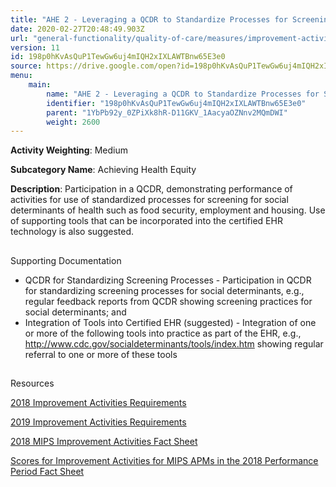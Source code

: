 ```yaml
---
title: "AHE 2 - Leveraging a QCDR to Standardize Processes for Screening"
date: 2020-02-27T20:48:49.903Z
url: "general-functionality/quality-of-care/measures/improvement-activities-measures/2018-improvement-acti_93.html"
version: 11
id: 198p0hKvAsQuP1TewGw6uj4mIQH2xIXLAWTBnw65E3e0
source: https://drive.google.com/open?id=198p0hKvAsQuP1TewGw6uj4mIQH2xIXLAWTBnw65E3e0
menu:
    main:
        name: "AHE 2 - Leveraging a QCDR to Standardize Processes for Screening"
        identifier: "198p0hKvAsQuP1TewGw6uj4mIQH2xIXLAWTBnw65E3e0"
        parent: "1YbPb92y_0ZPiXk8hR-D11GKV_1AacyaOZNnv2MQmDWI"
        weight: 2600
---
```









**Activity Weighting**: Medium

**Subcategory Name**: Achieving Health Equity

**Description**: Participation in a QCDR, demonstrating performance of activities for use of standardized processes for screening for social determinants of health such as food security, employment and housing. Use of supporting tools that can be incorporated into the certified EHR technology is also suggested.







## 

Supporting Documentation

* QCDR for Standardizing Screening Processes - Participation in QCDR for standardizing screening processes for social determinants, e.g., regular feedback reports from QCDR showing screening practices for social determinants; and
* Integration of Tools into Certified EHR (suggested) - Integration of one or more of the following tools into practice as part of the EHR, e.g., http://www.cdc.gov/socialdeterminants/tools/index.htm showing regular referral to one or more of these tools







## 

Resources

[2018 Improvement Activities Requirements](https://qpp.cms.gov/mips/improvement-activities?py=2018)

[2019 Improvement Activities Requirements](https://qpp.cms.gov/mips/improvement-activities?py=2019)

[2018 MIPS Improvement Activities Fact Sheet](https://qpp.cms.gov/resource/2018%20MIPS%20Improvement%20Activities%20Fact%20Sheet)

[Scores for Improvement Activities for MIPS APMs in the 2018 Performance Period Fact Sheet](https://qpp.cms.gov/resource/2018%20MIPS%20APMs%20improvement%20Activities%20scores%20fact%20sheet)

